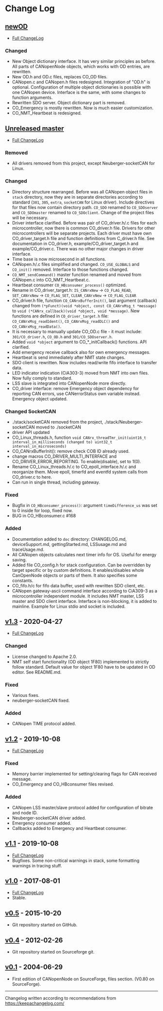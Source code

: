 Change Log
==========

[newOD]
-------------------------
- [Full ChangeLog](https://github.com/CANopenNode/CANopenNode/compare/master...newOD)
### Changed
- New Object dictionary interface. It has very similar principles as before. All parts of CANopenNode objects, which works with OD entries, are rewritten.
- New OD.h and OD.c files, replaces CO_OD files.
- CANopen.c and CANopen.h files redesigned. Integration of "OD.h" is optional. Configuration of multiple object dictionaries is possible with one CANopen device. Interface is the same, with some changes to function arguments.
- Rewritten SDO server. Object dictionary part is removed.
- CO_Emergency is mostly rewritten. Now is much easier customization.
- CO_NMT_Heartbeat is redesigned.

[Unreleased master]
-------------------------
- [Full ChangeLog](https://github.com/CANopenNode/CANopenNode/compare/v1.3...master)
### Removed
- All drivers removed from this project, except Neuberger-socketCAN for Linux.
### Changed
- Directory structure rearranged. Before was all CANopen object files in `stack` directory, now they are in separate directories according to standard (`301`, `305`, `extra`, `socketCAN` for Linux driver). Include directives for that files now contain directory path. `CO_SDO` renamed to `CO_SDOserver` and `CO_SDOmaster` renamed to `CO_SDOclient`. Change of the project files will be necessary.
- Driver interface clarified. Before was pair of CO_driver.h/.c files for each microcontroller, now there is common CO_driver.h file. Drivers for other microcontrollers will be separate projects. Each driver must have own CO_driver_target.h file and function definitions from C_driver.h file. See documentation in CO_driver.h, example/CO_driver_target.h and example/CO_driver.c. There was no other major changes in driver interface.
- Time base is now microsecond in all functions.
- CANopen.h/.c files simplified and changed. `CO_USE_GLOBALS` and `CO_init()` removed. Interface to those functions changed.
- `CO_NMT_sendCommand()` master function renamed and moved from CANopen.c into CO_NMT_Heartbeat.c.
- Heartbeat consumer `CO_HBconsumer_process()` optimized.
- Rename in CO_driver_target.h: `IS_CANrxNew` -> `CO_FLAG_READ`, `SET_CANrxNew` -> `CO_FLAG_SET`, `CLEAR_CANrxNew` -> `CO_FLAG_CLEAR`
- CO_driver.h file, function `CO_CANrxBufferInit()`, last argument (callback) changed from `(*pFunct)(void *object, const CO_CANrxMsg_t *message)` to `void (*CANrx_callback)(void *object, void *message)`. New functions are defined in `CO_driver_target.h` file: `CO_CANrxMsg_readIdent()`, `CO_CANrxMsg_readDLC()` and `CO_CANrxMsg_readData()`.
- It is necessary to manually update CO_OD.c file - it must include: `301/CO_driver.h`, `CO_OD.h` and `301/CO_SDOserver.h`.
- Added `void *object` argument to CO_*_initCallback() functions. API clarified.
- Add emergency receive callback also for own emergency messages.
- Heartbeat is send immediately after NMT state changes.
- SDO client is rewritten. Now includes read/write fifo interface to transfer data.
- LED indicator indication (CiA303-3) moved from NMT into own files. Now fully comply to standard.
- LSS slave is integrated into CANopenNode more directly.
- CO_driver interface: remove Emergency object dependency for reporting CAN errors, use CANerrorStatus own variable instead. Emergency object updated.
### Changed SocketCAN
- ./stack/socketCAN removed from the project, ./stack/Neuberger-socketCAN moved to ./socketCAN
- driver API updated
- CO_Linux_threads.h, function `void CANrx_threadTmr_init(uint16_t interval_in_milliseconds (changed to) uint32_t interval_in_microseconds)`
- CO_CANrxBufferInit(): remove check COB ID already used.
- change macros CO_DRIVER_MULTI_INTERFACE and CO_DRIVER_ERROR_REPORTING. To enable(disable), set to 1(0).
- Rename CO_Linux_threads.h/.c to CO_epoll_interface.h/.c and reorganize them. Move epoll, timerfd and eventfd system calls from CO_driver.c to here.
- Can run in single thread, including gateway.
### Fixed
- Bugfix in `CO_HBconsumer_process()`: argument `timeDifference_us` was set to 0 inside for loop, fixed now.
- BUG in CO_HBconsumer.c #168
### Added
- Documentation added to `doc` directory: CHANGELOG.md, deviceSupport.md, gettingStarted.md, LSSusage.md and traceUsage.md.
- All CANopen objects calculates next timer info for OS. Useful for energy saving.
- Added file CO_config.h for stack configuration. Can be overridden by target specific or by custom definitions. It enables/disables whole CanOpenNode objects or parts of them. It also specifies some constants.
- CO_fifo.h/c for fifo data buffer, used with rewritten SDO client, etc.
- CANopen gateway-ascii command interface according to CiA309-3 as a microcontroller independent module. It includes NMT master, LSS master and SDO client interface. Interface is non-blocking, it is added to mainline. Example for Linux stdio and socket is included.

[v1.3] - 2020-04-27
-------------------
- [Full ChangeLog](https://github.com/CANopenNode/CANopenNode/compare/v1.2...v1.3)
### Changed
- License changed to Apache 2.0.
- NMT self start functionality (OD object 1F80) implemented to strictly follow standard. Default value for object 1F80 have to be updated in OD editor. See README.md.
### Fixed
- Various fixes.
- neuberger-socketCAN fixed.
### Added
- CANopen TIME protocol added.

[v1.2] - 2019-10-08
-------------------
- [Full ChangeLog](https://github.com/CANopenNode/CANopenNode/compare/v1.1...v1.2)
### Fixed
- Memory barrier implemented for setting/clearing flags for CAN received message.
- CO_Emergency and CO_HBconsumer files revised.
### Added
- CANopen LSS master/slave protocol added for configuration of bitrate and node ID.
- Neuberger-socketCAN driver added.
- Emergency consumer added.
- Callbacks added to Emergency and Heartbeat consumer.

[v1.1] - 2019-10-08
-------------------
- [Full ChangeLog](https://github.com/CANopenNode/CANopenNode/compare/v1.0...v1.1)
- Bugfixes. Some non-critical warnings in stack, some formatting warnings in tracing stuff.

[v1.0] - 2017-08-01
-------------------
- [Full ChangeLog](https://github.com/CANopenNode/CANopenNode/compare/v0.5...v1.0)
- Stable.

[v0.5] - 2015-10-20
-------------------
- Git repository started on GitHub.

[v0.4] - 2012-02-26
-------------------
- Git repository started on Sourceforge git.

[v0.1] - 2004-06-29
-------------------
- First edition of CANopenNode on SourceForge, files section. (V0.80 on SourceForge).

------

Changelog written according to recommendations from https://keepachangelog.com/

[newOD]: https://github.com/CANopenNode/CANopenNode/tree/newOD
[Unreleased master]: https://github.com/CANopenNode/CANopenNode
[v1.3]: https://github.com/CANopenNode/CANopenNode/tree/v1.3
[v1.2]: https://github.com/CANopenNode/CANopenNode/tree/v1.2
[v1.1]: https://github.com/CANopenNode/CANopenNode/tree/v1.1
[v1.0]: https://github.com/CANopenNode/CANopenNode/tree/v1.0
[v0.5]: https://github.com/CANopenNode/CANopenNode/tree/v0.5
[v0.4]: https://sourceforge.net/p/canopennode/code_complete/ci/master/tree/
[v0.1]: https://sourceforge.net/projects/canopennode/files/canopennode/CANopenNode-0.80/
